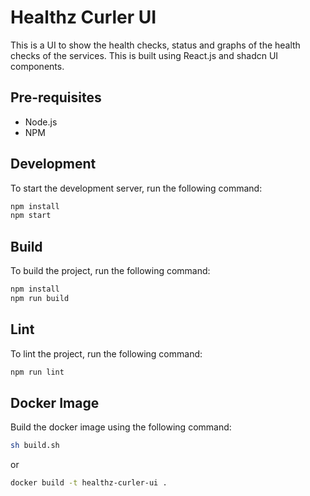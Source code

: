 # Healthz Curler UI

This is a UI to show the health checks, status and graphs of the health checks of the services.
This is built using React.js and shadcn UI components.

## Pre-requisites

- Node.js
- NPM

## Development

To start the development server, run the following command:

```bash
npm install
npm start
```

## Build

To build the project, run the following command:

```bash
npm install
npm run build
```

## Lint

To lint the project, run the following command:

```bash
npm run lint
```

## Docker Image

Build the docker image using the following command:

```bash
sh build.sh
```

or

```bash
docker build -t healthz-curler-ui .
```
